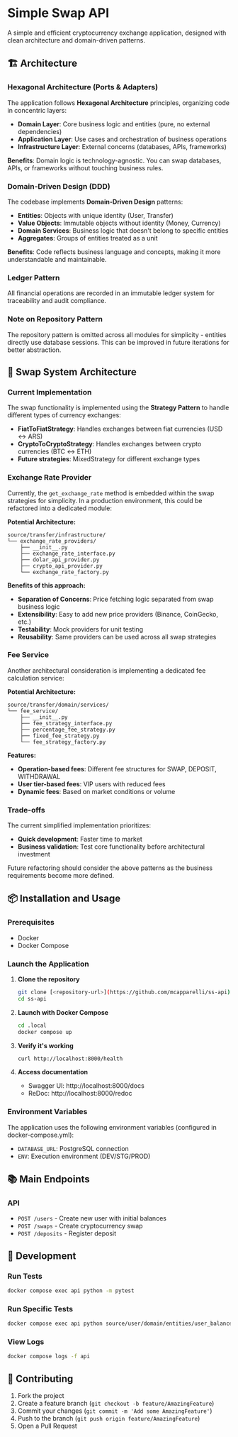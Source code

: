 # Simple Swap API

A simple and efficient cryptocurrency exchange application, designed with clean architecture and domain-driven patterns.

## 🏗️ Architecture

### Hexagonal Architecture (Ports & Adapters)

The application follows **Hexagonal Architecture** principles, organizing code in concentric layers:

-   **Domain Layer**: Core business logic and entities (pure, no external dependencies)
-   **Application Layer**: Use cases and orchestration of business operations
-   **Infrastructure Layer**: External concerns (databases, APIs, frameworks)

**Benefits**: Domain logic is technology-agnostic. You can swap databases, APIs, or frameworks without touching business rules.

### Domain-Driven Design (DDD)

The codebase implements **Domain-Driven Design** patterns:

-   **Entities**: Objects with unique identity (User, Transfer)
-   **Value Objects**: Immutable objects without identity (Money, Currency)
-   **Domain Services**: Business logic that doesn't belong to specific entities
-   **Aggregates**: Groups of entities treated as a unit

**Benefits**: Code reflects business language and concepts, making it more understandable and maintainable.

### Ledger Pattern

All financial operations are recorded in an immutable ledger system for traceability and audit compliance.

### Note on Repository Pattern

The repository pattern is omitted across all modules for simplicity - entities directly use database sessions. This can be improved in future iterations for better abstraction.

## 🔄 Swap System Architecture

### Current Implementation

The swap functionality is implemented using the **Strategy Pattern** to handle different types of currency exchanges:

-   **FiatToFiatStrategy**: Handles exchanges between fiat currencies (USD ↔ ARS)
-   **CryptoToCryptoStrategy**: Handles exchanges between crypto currencies (BTC ↔ ETH)
-   **Future strategies**: MixedStrategy for different exchange types

### Exchange Rate Provider

Currently, the `get_exchange_rate` method is embedded within the swap strategies for simplicity. In a production environment, this could be refactored into a dedicated module:

**Potential Architecture:**

```
source/transfer/infrastructure/
└── exchange_rate_providers/
    ├── __init__.py
    ├── exchange_rate_interface.py
    ├── dolar_api_provider.py
    ├── crypto_api_provider.py
    └── exchange_rate_factory.py
```

**Benefits of this approach:**

-   **Separation of Concerns**: Price fetching logic separated from swap business logic
-   **Extensibility**: Easy to add new price providers (Binance, CoinGecko, etc.)
-   **Testability**: Mock providers for unit testing
-   **Reusability**: Same providers can be used across all swap strategies

### Fee Service

Another architectural consideration is implementing a dedicated fee calculation service:

**Potential Architecture:**

```
source/transfer/domain/services/
└── fee_service/
    ├── __init__.py
    ├── fee_strategy_interface.py
    ├── percentage_fee_strategy.py
    ├── fixed_fee_strategy.py
    └── fee_strategy_factory.py
```

**Features:**

-   **Operation-based fees**: Different fee structures for SWAP, DEPOSIT, WITHDRAWAL
-   **User tier-based fees**: VIP users with reduced fees
-   **Dynamic fees**: Based on market conditions or volume

### Trade-offs

The current simplified implementation prioritizes:

-   **Quick development**: Faster time to market
-   **Business validation**: Test core functionality before architectural investment

Future refactoring should consider the above patterns as the business requirements become more defined.

## 📦 Installation and Usage

### Prerequisites

-   Docker
-   Docker Compose

### Launch the Application

1. **Clone the repository**

    ```bash
    git clone [<repository-url>](https://github.com/mcapparelli/ss-api)
    cd ss-api
    ```

2. **Launch with Docker Compose**

    ```bash
    cd .local
    docker compose up
    ```

3. **Verify it's working**

    ```bash
    curl http://localhost:8000/health
    ```

4. **Access documentation**
    - Swagger UI: http://localhost:8000/docs
    - ReDoc: http://localhost:8000/redoc

### Environment Variables

The application uses the following environment variables (configured in docker-compose.yml):

-   `DATABASE_URL`: PostgreSQL connection
-   `ENV`: Execution environment (DEV/STG/PROD)

## 📚 Main Endpoints

### API

-   `POST /users` - Create new user with initial balances
-   `POST /swaps` - Create cryptocurrency swap
-   `POST /deposits` - Register deposit

## 🔧 Development

### Run Tests

```bash
docker compose exec api python -m pytest
```

### Run Specific Tests

```bash
docker compose exec api python source/user/domain/entities/user_balance/user_balance_entity_test.py
```

### View Logs

```bash
docker compose logs -f api
```

## 🤝 Contributing

1. Fork the project
2. Create a feature branch (`git checkout -b feature/AmazingFeature`)
3. Commit your changes (`git commit -m 'Add some AmazingFeature'`)
4. Push to the branch (`git push origin feature/AmazingFeature`)
5. Open a Pull Request
